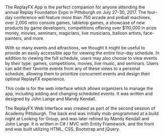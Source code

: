 The ReplayFX App is the perfect companion for anyone attending the annual Replay Foundation Expo in Pittsburgh on July 27-30, 2017. The four-day conference will feature more than 750 arcade and pinball machines, over 2,000 retro console games, tabletop games, a showcase of new products by game developers, competitions offering over $110,000 in prize money, movies, seminars, magicians, live musicians, balloon artists, face-painters, and more.

With so many events and attractions, we thought it might be useful to provide an easily accessible app for viewing the entire four-day schedule. In addition to viewing the full schedule, users may also choose to view events by their type: games, competitions, movies, live music, and seminars. Users can add their favorite events from any of these views to a personal schedule, allowing them to prioritize concurrent events and design their optimal ReplayFX experience.

This code is for the web interface which allows organizers to manage the app, including adding and changing scheduled events. It was written and designed by John Lange and Mandy Kendall.

The ReplayFX Web Interface was created as part of the second session of Academy Pittsburgh.  The back end was initially mob-programmed at a build night at Looking for Group, and was later refined by Mandy Kendall and John Lange.  It is written in C# / MVC with Entity Framework, and the front end was built utilizing HTML, CSS, Bootstrap and jQuery.


